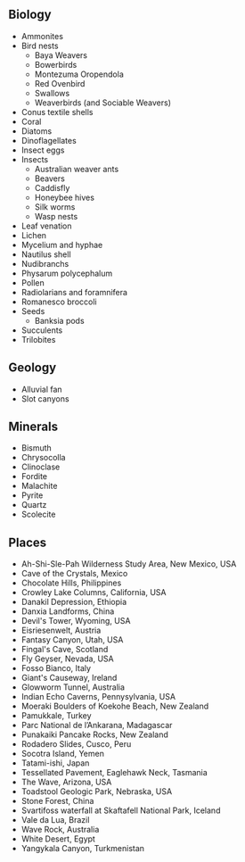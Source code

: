 ## Biology
* Ammonites
* Bird nests
  * Baya Weavers
  * Bowerbirds
  * Montezuma Oropendola
  * Red Ovenbird
  * Swallows
  * Weaverbirds (and Sociable Weavers)
* Conus textile shells
* Coral
* Diatoms
* Dinoflagellates
* Insect eggs
* Insects
  * Australian weaver ants
  * Beavers  
  * Caddisfly
  * Honeybee hives
  * Silk worms
  * Wasp nests
* Leaf venation
* Lichen
* Mycelium and hyphae
* Nautilus shell
* Nudibranchs
* Physarum polycephalum
* Pollen
* Radiolarians and foramnifera
* Romanesco broccoli
* Seeds
  * Banksia pods
* Succulents
* Trilobites

## Geology
* Alluvial fan
* Slot canyons

## Minerals
* Bismuth
* Chrysocolla
* Clinoclase
* Fordite
* Malachite
* Pyrite
* Quartz
* Scolecite

## Places
* Ah-Shi-Sle-Pah Wilderness Study Area, New Mexico, USA
* Cave of the Crystals, Mexico
* Chocolate Hills, Philippines
* Crowley Lake Columns, California, USA
* Danakil Depression, Ethiopia
* Danxia Landforms, China
* Devil's Tower, Wyoming, USA
* Eisriesenwelt, Austria
* Fantasy Canyon, Utah, USA
* Fingal's Cave, Scotland
* Fly Geyser, Nevada, USA  
* Fosso Bianco, Italy
* Giant's Causeway, Ireland
* Glowworm Tunnel, Australia
* Indian Echo Caverns, Pennysylvania, USA
* Moeraki Boulders of Koekohe Beach, New Zealand
* Pamukkale, Turkey
* Parc National de l’Ankarana, Madagascar
* Punakaiki Pancake Rocks, New Zealand
* Rodadero Slides, Cusco, Peru
* Socotra Island, Yemen
* Tatami-ishi, Japan 
* Tessellated Pavement, Eaglehawk Neck, Tasmania
* The Wave, Arizona, USA
* Toadstool Geologic Park, Nebraska, USA
* Stone Forest, China
* Svartifoss waterfall at Skaftafell National Park, Iceland
* Vale da Lua, Brazil
* Wave Rock, Australia
* White Desert, Egypt
* Yangykala Canyon, Turkmenistan
